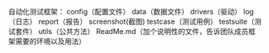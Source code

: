 自动化测试框架：
config（配置文件）
data（数据文件）
drivers（驱动）
log（日志）
report（报告）
screenshot(截图)
testcase（测试用例）
testsuite（测试套件）
utils（公共方法）
ReadMe.md（加个说明性的文件，告诉团队成员框架需要的环境以及用法）
